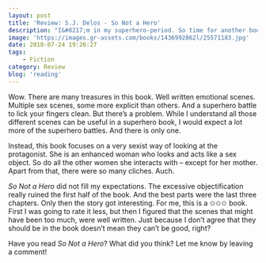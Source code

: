 ```yaml
---
layout: post
title: 'Review: S.J. Delos - So Not a Hero'
description: "I&#8217;m in my superhero-period. So time for another book in the theme! I could have gone for another one in the Supervillainy Saga, the series I&#8217;m currently reading, but I decided to go with another book. This time, I went with <em>So Not a Hero</em>."
image: 'https://images.gr-assets.com/books/1436992862l/25571183.jpg'
date: 2018-07-24 19:26:27
tags:
    - Fiction
category: Review
blog: 'reading'
---
```

Wow. There are many treasures in this book. Well written emotional scenes. Multiple sex scenes, some more explicit than others. And a superhero battle to lick your fingers clean. But there’s a problem. While I understand all those different scenes can be useful in a superhero book, I would expect a lot more of the superhero battles. And there is only one.

Instead, this book focuses on a very sexist way of looking at the protagonist. She is an enhanced woman who looks and acts like a sex object. So do all the other women she interacts with – except for her mother. Apart from that, there were so many cliches. Auch.

<em>So Not a Hero</em> did not fill my expectations. The excessive objectification really ruined the first half of the book. And the best parts were the last three chapters. Only then the story got interesting. For me, this is a ✩✩✩ book. First I was going to rate it less, but then I figured that the scenes that might have been too much, were well written. Just because I don’t agree that they should be in the book doesn’t mean they can’t be good, right?

Have you read <em>So Not a Hero</em>? What did you think? Let me know by leaving a comment!
